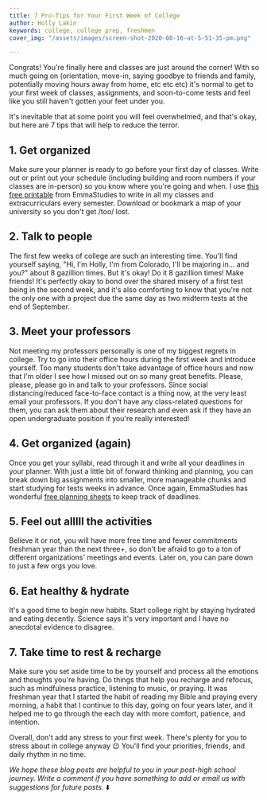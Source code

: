 ```yaml
---
title: 7 Pro-Tips for Your First Week of College
author: Holly Lakin
keywords: college, college prep, freshmen
cover_img: "/assets/images/screen-shot-2020-08-16-at-5-51-35-pm.png"

---
```

Congrats! You're finally here and classes are just around the corner! With so much going on (orientation, move-in, saying goodbye to friends and family, potentially moving hours away from home, etc etc etc) it's normal to get to your first week of classes, assignments, and soon-to-come tests and feel like you still haven't gotten your feet under you.

It's inevitable that at some point you will feel overwhelmed, and that's okay, but here are 7 tips that will help to reduce the terror.

## 1. Get organized

Make sure your planner is ready to go before your first day of classes. Write out or print out your schedule (including building and room numbers if your classes are in-person) so you know where you're going and when. I use [this free printable](https://emmastudies.com/post/159300598040/weekly-study-schedule "EmmaStudies weekly planner") from EmmaStudies to write in all my classes and extracurriculars every semester. Download or bookmark a map of your university so you don't get /too/ lost.

## 2. Talk to people

The first few weeks of college are such an interesting time. You'll find yourself saying, "Hi, I'm Holly, I'm from Colorado, I'll be majoring in... and you?" about 8 gazillion times. But it's okay! Do it 8 gazillion times! Make friends! It's perfectly okay to bond over the shared misery of a first test being in the second week, and it's also comforting to know that you're not the only one with a project due the same day as two midterm tests at the end of September.

## 3. Meet your professors

Not meeting my professors personally is one of my biggest regrets in college. Try to go into their office hours during the first week and introduce yourself. Too many students don't take advantage of office hours and now that I'm older I see how I missed out on so many great benefits. Please, please, please go in and talk to your professors. Since social distancing/reduced face-to-face contact is a thing now, at the very least email your professors. If you don't have any class-related questions for them, you can ask them about their research and even ask if they have an open undergraduate position if you're really interested!

## 4. Get organized (again)

Once you get your syllabi, read through it and write all your deadlines in your planner. With just a little bit of forward thinking and planning, you can break down big assignments into smaller, more manageable chunks and start studying for tests weeks in advance. Once again, EmmaStudies has wonderful [free planning sheets](https://emmastudies.com/printables "EmmaStudies printables") to keep track of deadlines.

## 5. Feel out alllll the activities

Believe it or not, you will have more free time and fewer commitments freshman year than the next three+, so don't be afraid to go to a ton of different organizations' meetings and events. Later on, you can pare down to just a few orgs you love.

## 6. Eat healthy & hydrate

It's a good time to begin new habits. Start college right by staying hydrated and eating decently. Science says it's very important and I have no anecdotal evidence to disagree.

## 7. Take time to rest & recharge

Make sure you set aside time to be by yourself and process all the emotions and thoughts you're having. Do things that help you recharge and refocus, such as mindfulness practice, listening to music, or praying. It was freshman year that I started the habit of reading my Bible and praying every morning, a habit that I continue to this day, going on four years later, and it helped me to go through the each day with more comfort, patience, and intention.

Overall, don't add any stress to your first week. There's plenty for you to stress about in college anyway 😉 You'll find your priorities, friends, and daily rhythm in no time.

_We hope these blog posts are helpful to you in your post-high school journey. Write a comment if you have something to add or email us with suggestions for future posts._ ⬇️